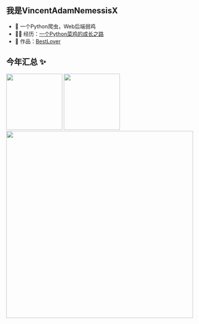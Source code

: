 ## 我是VincentAdamNemessisX

- 🐧 一个Python爬虫，Web后端弱鸡
- 👨‍💻 经历：<a href="https://vincentadamnemessis.site" target="_blank">一个Python菜鸡的成长之路</a>
- 🏡 作品：<a href="https://vincentadamnemessis.site/BestLover/" target="_blank">BestLover</a>

## 今年汇总 ✨
<img height=150px src="https://github-readme-stats.vercel.app/api?username=VincentAdamNemessisX&hide_title=true&show_icons=true&border_radius=25%&bg_color=0,73FA79,73FDFF,D783FF&theme=graywhite&locale=en" /> <img height=150px src="https://github-readme-stats.vercel.app/api/top-langs/?username=VincentAdamNemessisX&hide_title=true&hide_border=true&border_radius=25%&layout=compact&bg_color=0,D1C0E6,73FDFF,D783FF&theme=graywhite&locale=en" />
<img height=500px src="https://github-readme-stats.vercel.app/api/wakatime?username=VincentAdamNemessisX" />
